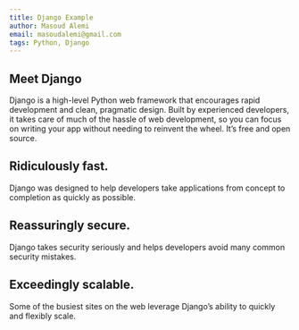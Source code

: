 ```yaml
---
title: Django Example
author: Masoud Alemi
email: masoudalemi@gmail.com
tags: Python, Django
---
```


## Meet Django

Django is a high-level Python web framework that encourages rapid development and clean, pragmatic design. Built by experienced developers, it takes care of much of the hassle of web development, so you can focus on writing your app without needing to reinvent the wheel. It’s free and open source.

<!--more-->


Ridiculously fast.
---------------

Django was designed to help developers take applications from concept to completion as quickly as possible.

Reassuringly secure.
---------------

Django takes security seriously and helps developers avoid many common security mistakes.


Exceedingly scalable.
---------------

Some of the busiest sites on the web leverage Django’s ability to quickly and flexibly scale.

<VideoPlayer video-src="/media/videos/test/sample-5s.mp4">